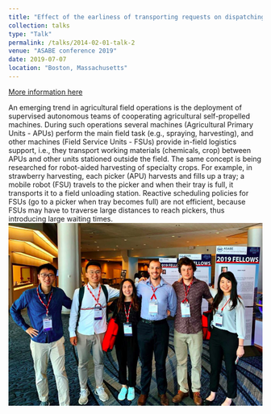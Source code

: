 ```yaml
---
title: "Effect of the earliness of transporting requests on dispatching of Field Serving Units in robot-aided harvesting"
collection: talks
type: "Talk"
permalink: /talks/2014-02-01-talk-2
venue: "ASABE conference 2019"
date: 2019-07-07
location: "Boston, Massachusetts"
---
```

[More information here](http://rgdoi.net/10.13140/RG.2.2.35963.13600)
 
An emerging trend in agricultural field operations is the deployment of supervised autonomous teams of cooperating agricultural self-propelled machines. During such operations several machines (Agricultural Primary Units - APUs) perform the main field task (e.g., spraying, harvesting), and other machines (Field Service Units - FSUs) provide in-field logistics support, i.e., they transport working materials (chemicals, crop) between APUs and other units stationed outside the field. The same concept is being researched for robot-aided harvesting of specialty crops. For example, in strawberry harvesting, each picker (APU) harvests and fills up a tray; a
mobile robot (FSU) travels to the picker and when their tray is full, it transports it to a field unloading station. Reactive scheduling policies for FSUs (go to a picker when tray becomes full) are not efficient, because FSUs may have to traverse large distances to reach pickers, thus introducing large waiting times.
<br/><img src='/images/ASABE_2019.png'>
